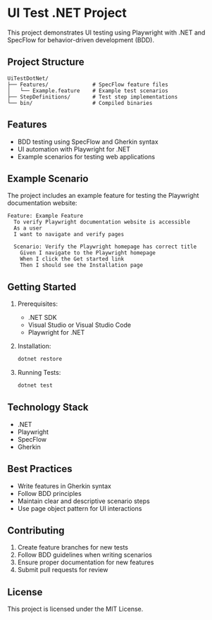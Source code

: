 # UI Test .NET Project

This project demonstrates UI testing using Playwright with .NET and SpecFlow for behavior-driven development (BDD).

## Project Structure

```text
UiTestDotNet/
├── Features/              # SpecFlow feature files
│   └── Example.feature    # Example test scenarios
├── StepDefinitions/       # Test step implementations
└── bin/                   # Compiled binaries
```

## Features

- BDD testing using SpecFlow and Gherkin syntax
- UI automation with Playwright for .NET
- Example scenarios for testing web applications

## Example Scenario

The project includes an example feature for testing the Playwright documentation website:

```gherkin
Feature: Example Feature
  To verify Playwright documentation website is accessible
  As a user
  I want to navigate and verify pages

  Scenario: Verify the Playwright homepage has correct title
    Given I navigate to the Playwright homepage
    When I click the Get started link
    Then I should see the Installation page
```

## Getting Started

1. Prerequisites:
   - .NET SDK
   - Visual Studio or Visual Studio Code
   - Playwright for .NET

2. Installation:

   ```bash
   dotnet restore
   ```

3. Running Tests:

   ```bash
   dotnet test
   ```

## Technology Stack

- .NET
- Playwright
- SpecFlow
- Gherkin

## Best Practices

- Write features in Gherkin syntax
- Follow BDD principles
- Maintain clear and descriptive scenario steps
- Use page object pattern for UI interactions

## Contributing

1. Create feature branches for new tests
2. Follow BDD guidelines when writing scenarios
3. Ensure proper documentation for new features
4. Submit pull requests for review

## License

This project is licensed under the MIT License.
